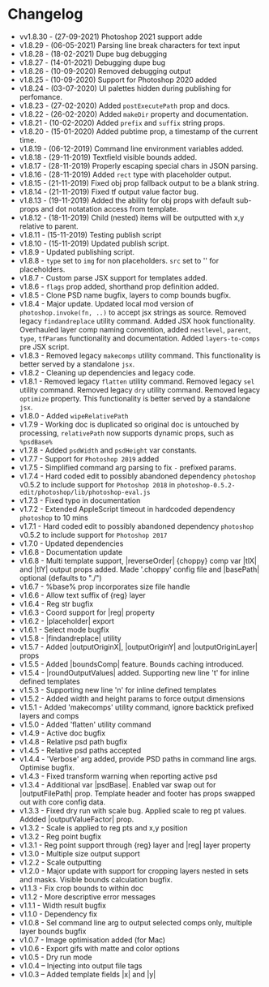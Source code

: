 # Changelog

- vv1.8.30 - (27-09-2021) Photoshop 2021 support adde
- v1.8.29 - (06-05-2021) Parsing line break characters for text input
- v1.8.28 - (18-02-2021) Dupe bug debugging
- v1.8.27 - (14-01-2021) Debugging dupe bug
- v1.8.26 - (10-09-2020) Removed debugging output
- v1.8.25 - (10-09-2020) Support for Photoshop 2020 added
- v1.8.24 - (03-07-2020) UI palettes hidden during publishing for perfomance.
- v1.8.23 - (27-02-2020) Added `postExecutePath` prop and docs.
- v1.8.22 - (26-02-2020) Added `makeDir` property and documentation.
- v1.8.21 - (10-02-2020) Added `prefix` and `suffix` string props.
- v1.8.20 - (15-01-2020) Added pubtime prop, a timestamp of the current time.
- v1.8.19 - (06-12-2019) Command line environment variables added.
- v1.8.18 - (29-11-2019) Textfield visible bounds added.
- v1.8.17 - (28-11-2019) Properly escaping special chars in JSON parsing.
- v1.8.16 - (28-11-2019) Added `rect` type with placeholder output.
- v1.8.15 - (21-11-2019) Fixed obj prop fallback output to be a blank string.
- v1.8.14 - (21-11-2019) Fixed tf output value factor bug.
- v1.8.13 - (19-11-2019) Added the ability for obj props with default sub-props and dot notatation access from template.
- v1.8.12 - (18-11-2019) Child (nested) items will be outputted with x,y relative to parent.
- v1.8.11 - (15-11-2019) Testing publish script
- v1.8.10 - (15-11-2019) Updated publish script.
- v1.8.9 - Updated publishing script.
- v1.8.8 - `type` set to `img` for non placeholders. `src` set to '' for placeholders.
- v1.8.7 - Custom parse JSX support for templates added.
- v1.8.6 - `flags` prop added, shorthand prop definition added.
- v1.8.5 - Clone PSD name bugfix, layers to comp bounds bugfix.
- v1.8.4 - Major update. Updated local mod version of `photoshop.invoke(fn, ..)` to accept jsx strings as source. Removed legacy `findandreplace` utility command. Added JSX hook functionality. Overhauled layer comp naming convention, added  `nestlevel`, `parent`, `type`, `tfParams` functionality and documentation. Added `layers-to-comps` pre JSX script.
- v1.8.3 - Removed legacy `makecomps` utility command. This functionality is better served by a standalone `jsx`.
- v1.8.2 - Cleaning up dependencies and legacy code.
- v1.8.1 - Removed legacy `flatten` utility command. Removed legacy `sel` utility command. Removed legacy `dry` utility command. Removed legacy `optimize` property. This functionality is better served by a standalone `jsx`.
- v1.8.0 - Added `wipeRelativePath`
- v1.7.9 - Working doc is duplicated so original doc is untouched by processing, `relativePath` now supports dynamic props, such as `%psdBase%`
- v1.7.8 - Added `psdWidth` and `psdHeight` var constants.
- v1.7.7 - Support for `Photoshop 2019` added
- v1.7.5 - Simplified command arg parsing to fix `-` prefixed params.
- v1.7.4 - Hard coded edit to possibly abandoned dependency `photoshop` v0.5.2 to include support for `Photoshop 2018` in `photoshop-0.5.2-edit/photoshop/lib/photoshop-eval.js`
- v1.7.3 - Fixed typo in documentation
- v1.7.2 - Extended AppleScript timeout in hardcoded dependency `photoshop` to 10 mins
- v1.7.1 - Hard coded edit to possibly abandoned dependency `photoshop` v0.5.2 to include support for `Photoshop 2017`
- v1.7.0 - Updated dependencies
- v1.6.8 - Documentation update
- v1.6.8 - Multi template support,  |reverseOrder| {choppy} comp var |tlX| and |tlY| output props added. Made '.choppy' config file and |basePath| optional (defaults to "./")
- v1.6.7 - %base% prop incorporates size file handle
- v1.6.6 - Allow text suffix of {reg} layer
- v1.6.4 - Reg str bugfix
- v1.6.3 - Coord support for |reg| property
- v1.6.2 - |placeholder| export
- v1.6.1 - Select mode bugfix
- v1.5.8 - |findandreplace| utility
- v1.5.7 - Added |outputOriginX|, |outputOriginY| and |outputOriginLayer| props
- v1.5.5 - Added |boundsComp| feature. Bounds caching introduced.
- v1.5.4 - |roundOutputValues| added. Supporting new line 't' for inline defined templates
- v1.5.3 - Supporting new line 'n' for inline defined templates
- v1.5.2 - Added width and height params to force output dimensions
- v1.5.1 - Added 'makecomps' utility command, ignore backtick prefixed layers and comps
- v1.5.0 - Added 'flatten' utility command
- v1.4.9 - Active doc bugfix
- v1.4.8 - Relative psd path bugfix
- v1.4.5 - Relative psd paths accepted
- v1.4.4 - 'Verbose' arg added, provide PSD paths in command line args. Optimise bugfix.
- v1.4.3 - Fixed transform warning when reporting active psd
- v1.3.4 - Additional var |psdBase|. Enabled var swap out for |outputFilePath| prop. Template
header and footer has props swapped out with core config data.
- v1.3.3 - Fixed dry run with scale bug. Applied scale to reg pt values. Addded
|outputValueFactor| prop.
- v1.3.2 - Scale is applied to reg pts and x,y position
- v1.3.2 - Reg point bugfix
- v1.3.1 - Reg point support through {reg} layer and |reg| layer property
- v1.3.0 - Multiple size output support
- v1.2.2 - Scale outputting
- v1.2.0 - Major update with support for cropping layers nested in sets and masks.
Visible bounds calculation bugfix.
- v1.1.3 - Fix crop bounds to within doc
- v1.1.2 - More descriptive error messages
- v1.1.1 - Width result bugfix
- v1.1.0 - Dependency fix
- v1.0.8 - Sel command line arg to output selected comps only, multiple layer bounds bugfix
- v1.0.7 - Image optimisation added (for Mac)
- v1.0.6 - Export gifs with matte and color options
- v1.0.5 - Dry run mode
- v1.0.4 – Injecting into output file tags
- v1.0.3 – Added template fields |x| and |y|
